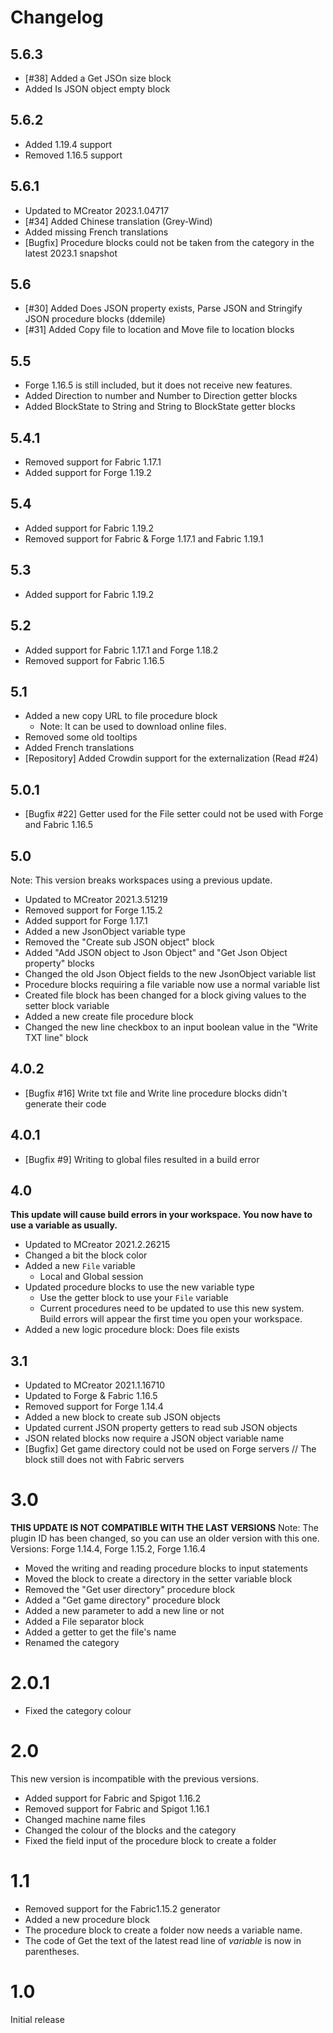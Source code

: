# Changelog

## 5.6.3
* [#38] Added a Get JSOn size block
* Added Is JSON object empty block

## 5.6.2
* Added 1.19.4 support
* Removed 1.16.5 support

## 5.6.1
* Updated to MCreator 2023.1.04717
* [#34] Added Chinese translation (Grey-Wind)
* Added missing French translations
* [Bugfix] Procedure blocks could not be taken from the category in the latest 2023.1 snapshot

## 5.6
* [#30] Added Does JSON property exists, Parse JSON and Stringify JSON procedure blocks (ddemile)
* [#31] Added Copy file to location and Move file to location blocks

## 5.5
* Forge 1.16.5 is still included, but it does not receive new features.
* Added Direction to number and Number to Direction getter blocks
* Added BlockState to String and String to BlockState getter blocks

## 5.4.1
* Removed support for Fabric 1.17.1
* Added support for Forge 1.19.2

## 5.4
* Added support for Fabric 1.19.2
* Removed support for Fabric & Forge 1.17.1 and Fabric 1.19.1

## 5.3
* Added support for Fabric 1.19.2

## 5.2
* Added support for Fabric 1.17.1 and Forge 1.18.2
* Removed support for Fabric 1.16.5

## 5.1
* Added a new copy URL to file procedure block
  * Note: It can be used to download online files.
* Removed some old tooltips
* Added French translations
* [Repository] Added Crowdin support for the externalization (Read #24)

## 5.0.1
* [Bugfix #22] Getter used for the File setter could not be used with Forge and Fabric 1.16.5

## 5.0
Note: This version breaks workspaces using a previous update.
* Updated to MCreator 2021.3.51219
* Removed support for Forge 1.15.2
* Added support for Forge 1.17.1
* Added a new JsonObject variable type
* Removed the "Create sub JSON object" block
* Added "Add JSON object to Json Object" and "Get Json Object property" blocks
* Changed the old Json Object fields to the new JsonObject variable list
* Procedure blocks requiring a file variable now use a normal variable list
* Created file block has been changed for a block giving values to the setter block variable
* Added a new create file procedure block
* Changed the new line checkbox to an input boolean value in the "Write TXT line" block

## 4.0.2
* [Bugfix #16] Write txt file and Write line procedure blocks didn't generate their code

## 4.0.1
* [Bugfix #9] Writing to global files resulted in a build error

## 4.0
**This update will cause build errors in your workspace. You now have to use a variable as usually.**
* Updated to MCreator 2021.2.26215
* Changed a bit the block color
* Added a new `File` variable
  * Local and Global session
* Updated procedure blocks to use the new variable type
  * Use the getter block to use your `File` variable
  * Current procedures need to be updated to use this new system. 
    Build errors will appear the first time you open your workspace.
* Added a new logic procedure block: Does file exists

## 3.1
* Updated to MCreator 2021.1.16710
* Updated to Forge & Fabric 1.16.5
* Removed support for Forge 1.14.4
* Added a new block to create sub JSON objects
* Updated current JSON property getters to read sub JSON objects
* JSON related blocks now require a JSON object variable name
* [Bugfix] Get game directory could not be used on Forge servers
 // The block still does not with Fabric servers

# 3.0
**THIS UPDATE IS NOT COMPATIBLE WITH THE LAST VERSIONS**
Note: The plugin ID has been changed, so you can use an older version with this one.
Versions: Forge 1.14.4, Forge 1.15.2, Forge 1.16.4

* Moved the writing and reading procedure blocks to input statements
* Moved the block to create a directory in the setter variable block
* Removed the "Get user directory" procedure block
* Added a "Get game directory" procedure block
* Added a new parameter to add a new line or not
* Added a File separator block
* Added a getter to get the file's name
* Renamed the category

# 2.0.1
* Fixed the category colour

# 2.0
This new version is incompatible with the previous versions.
* Added support for Fabric and Spigot 1.16.2
* Removed support for Fabric and Spigot 1.16.1
* Changed machine name files
* Changed the colour of the blocks and the category
* Fixed the field input of the procedure block to create a folder

# 1.1

* Removed support for the Fabric1.15.2 generator
* Added a new procedure block
* The procedure block to create a folder now needs a variable name.
* The code of Get the text of the latest read line of *variable* is now in parentheses.

# 1.0
Initial release
